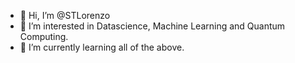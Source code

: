 - 👋 Hi, I’m @STLorenzo
- 👀 I’m interested in Datascience, Machine Learning and Quantum Computing.
- 🌱 I’m currently learning all of the above.

<!---
STLorenzo/STLorenzo is a ✨ special ✨ repository because its `README.md` (this file) appears on your GitHub profile.
You can click the Preview link to take a look at your changes.
--->
